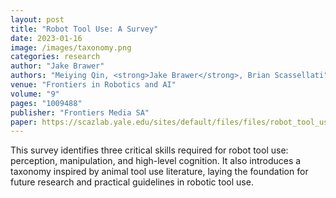 ```yaml
---
layout: post
title: "Robot Tool Use: A Survey"
date: 2023-01-16
image: /images/taxonomy.png 
categories: research
author: "Jake Brawer"
authors: "Meiying Qin, <strong>Jake Brawer</strong>, Brian Scassellati"
venue: "Frontiers in Robotics and AI"
volume: "9"
pages: "1009488"
publisher: "Frontiers Media SA"
paper: https://scazlab.yale.edu/sites/default/files/files/robot_tool_use_survey.pdf
---
```


This survey identifies three critical skills required for robot tool use: perception, manipulation, and high-level cognition. It also introduces a taxonomy inspired by animal tool use literature, laying the foundation for future research and practical guidelines in robotic tool use.
